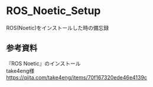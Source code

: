 # ROS_Noetic_Setup
ROS(Noetic)をインストールした時の備忘録

## 参考資料
『ROS Noetic』のインストール <br>
take4eng様 <br>
https://qiita.com/take4eng/items/70f167320ede46e4139c
